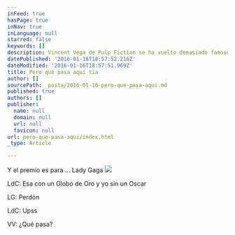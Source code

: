 ```yaml
---
inFeed: true
hasPage: true
inNav: true
inLanguage: null
starred: false
keywords: []
description: Vincent Vega de Pulp Fiction se ha vuelto demasiado famoso y fue invitado a los Globos de Oro
datePublished: '2016-01-16T18:57:52.216Z'
dateModified: '2016-01-16T18:57:51.969Z'
title: Pero qué pasa aquí tía
author: []
sourcePath: _posts/2016-01-16-pero-que-pasa-aqui.md
published: true
authors: []
publisher:
  name: null
  domain: null
  url: null
  favicon: null
url: pero-que-pasa-aqui/index.html
_type: Article

---
```

Y el premio es para ... Lady Gaga
![](https://the-grid-user-content.s3-us-west-2.amazonaws.com/9f32cd00-2512-4846-a12a-2e324b5ac50f.gif)

LdC: Esa con un Globo de Oro y yo sin un Oscar

LG: Perdón

LdC:  Upss

VV: ¿Qué pasa?